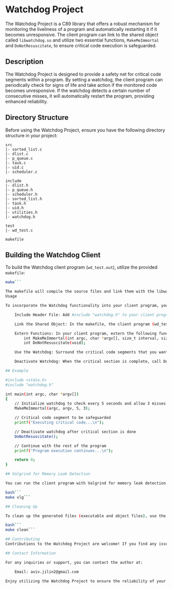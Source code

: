 # Watchdog Project

The Watchdog Project is a C89 library that offers a robust mechanism for monitoring the liveliness of a program and automatically restarting it if it becomes unresponsive. The client program can link to the shared object called `libwatchdog.so` and utilize two essential functions, `MakeMeImmortal` and `DoNotResuscitate`, to ensure critical code execution is safeguarded.

## Description

The Watchdog Project is designed to provide a safety net for critical code segments within a program. By setting a watchdog, the client program can periodically check for signs of life and take action if the monitored code becomes unresponsive. If the watchdog detects a certain number of consecutive misses, it will automatically restart the program, providing enhanced reliability.

## Directory Structure

Before using the Watchdog Project, ensure you have the following directory structure in your project:

    src
    |- sorted_list.c
    |- dlist.c
    |- p_queue.c
    |- task.c
    |- uid.c
    |- scheduler.c

    include
    |- dlist.h
    |- p_queue.h
    |- scheduler.h
    |- sorted_list.h
    |- task.h
    |- uid.h
    |- utilities.h
    |- watchdog.h

    test
    |- wd_test.c

    makefile

## Building the Watchdog Client

To build the Watchdog client program (`wd_test.out`), utilize the provided `makefile`:

```bash
make```

The makefile will compile the source files and link them with the libwatchdog.so shared object.
Usage

To incorporate the Watchdog functionality into your client program, you need to do the following:

    Include Header File: Add #include "watchdog.h" to your client program's source file.

    Link the Shared Object: In the makefile, the client program (wd_test.out) is linked with libwatchdog.so using the -L and -lwatchdog flags. Make sure the shared object (libwatchdog.so) is present in your project directory.

    Extern Functions: In your client program, extern the following functions to access the Watchdog functionality:
        int MakeMeImmortal(int argc, char *argv[], size_t interval, size_t max_misses);
        int DoNotResuscitate(void);

    Use the Watchdog: Surround the critical code segments that you want to protect with MakeMeImmortal() calls. This will set up the watchdog to monitor these code sections.

    Deactivate Watchdog: When the critical section is complete, call DoNotResuscitate() to disable the watchdog for that portion of the program.

## Example

#include <stdio.h>
#include "watchdog.h"

int main(int argc, char *argv[])
{
    // Initialize watchdog to check every 5 seconds and allow 3 misses
    MakeMeImmortal(argc, argv, 5, 3);

    // Critical code segment to be safeguarded
    printf("Executing critical code...\n");

    // Deactivate watchdog after critical section is done
    DoNotResuscitate();

    // Continue with the rest of the program
    printf("Program execution continues...\n");

    return 0;
}

## Valgrind for Memory Leak Detection

You can run the client program with Valgrind for memory leak detection using the following command:

bash```
make vlg```

## Cleaning Up

To clean up the generated files (executable and object files), use the make clean target:

bash```
make clean```

## Contributing
Contributions to the Watchdog Project are welcome! If you find any issues or have suggestions for improvements, feel free to open an issue or submit a pull request.

## Contact Information

For any inquiries or support, you can contact the author at:

    Email: aviv.jilin2@gmail.com

Enjoy utilizing the Watchdog Project to ensure the reliability of your critical code! 🚀
